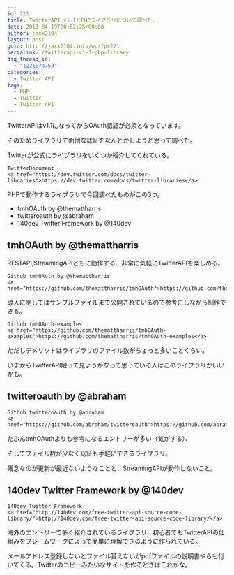 ```yaml
---
id: 221
title: TwitterAPI v1.1とPHPライブラリについて調べた。
date: 2013-04-19T00:52:25+00:00
author: jaxx2104
layout: post
guid: http://jaxx2104.info/wp/?p=221
permalink: /twitterapi-v1-1-php-library
dsq_thread_id:
  - "1221874753"
categories:
  - Twitter API
tags:
  - PHP
  - Twitter
  - Twitter API
---
```

TwitterAPIはv1.1になってからOAuth認証が必須となっています。
  
そのためライブラリで面倒な認証をなんとかしようと思って調べた。
  
Twitterが公式にライブラリをいくつか紹介してくれている。

```
TwitterDocument
<a href="https://dev.twitter.com/docs/twitter-libraries">https://dev.twitter.com/docs/twitter-libraries</a>
```

PHPで動作するライブラリで今回調べたものがこの3つ。

  * tmhOAuth by @themattharris
  * twitteroauth by @abraham
  * 140dev Twitter Framework by @140dev

<!--more-->


  


## tmhOAuth by @themattharris

RESTAPI,StreamingAPIともに動作する、非常に気軽にTwitterAPIを楽しめる。

```
Github tmhOAuth by @themattharris
<a href="https://github.com/themattharris/tmhOAuth">https://github.com/themattharris/tmhOAuth</a>
```

導入に関してはサンプルファイルまで公開されているので参考にしながら制作できる。

```
Github tmhOAuth-examples
<a href="https://github.com/themattharris/tmhOAuth-examples">https://github.com/themattharris/tmhOAuth-examples</a>
```

ただしデメリットはライブラリのファイル数がちょっと多いことくらい。
  
いまからTwitterAPI触って見ようかなって思っている人はこのライブラリがいいかも。

## twitteroauth by @abraham

```
Github twitteroauth by @abraham
<a href="https://github.com/abraham/twitteroauth">https://github.com/abraham/twitteroauth</a>
```

たぶんtmhOAuthよりも参考になるエントリーが多い（気がする）、
  
そしてファイル数が少なく認証も手軽にできるライブラリ。
  
残念なのが更新が最近ないようなことと、StreamingAPIが動作しないこと。

## 140dev Twitter Framework by @140dev

```
140dev Twitter Framework
<a href="http://140dev.com/free-twitter-api-source-code-library/">http://140dev.com/free-twitter-api-source-code-library/</a>
```

海外のエントリーで多く紹介されているライブラリ、初心者でもTwitterAPIの仕組みをフレームワークによって簡単に理解できるように作られている。
  
メールアドレス登録しないとファイル貰えないがpdfファイルの説明書やらも付いてくる。Twitterのコピーみたいなサイトを作るときはこれかな。